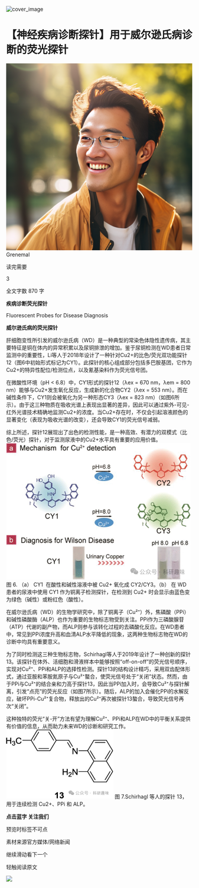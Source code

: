 ﻿![cover_image](https://mmbiz.qpic.cn/mmbiz_jpg/wzBk7nZmzgr6rAZPj7CXMFvicC3Twiceq1KB9Uo4E83BicwP02SkLwiaibz0UV4vEXKpZUvmYibD9HQibW2qxL2zW0J8g/0?wx_fmt=jpeg) 

#  【神经疾病诊断探针】用于威尔逊氏病诊断的荧光探针 
 


![](../asset/2024-06-07_0f378f20603ce5339993b7f58a5286d8_0.png)
Grenemal

读完需要

3

全文字数 870 字

**疾病诊断荧光探针**

Fluorescent Probes for Disease Diagnosis

**威尔逊氏病的荧光探针**

肝细胞变性所引发的威尔逊氏病（WD）是一种典型的常染色体隐性遗传病，其主要特征是铜在体内的异常积累以及尿铜排泄的增加。鉴于尿铜检测在WD患者日常监测中的重要性，Li等人于2018年设计了一种针对Cu2+的比色/荧光双功能探针12（图6中初始形式标记为CY1）。此探针的核心组成部分包括多巴胺基团，它作为Cu2+的特异性配位/检测位点，以及氰基染料作为荧光信号团。

在微酸性环境（pH &lt; 6.8）中，CY1形式的探针12（λex = 670 nm，λem = 800 nm）能够与Cu2+发生氧化反应，生成新的化合物CY2（λex = 553 nm）。而在碱性条件下，CY1则会被氧化为另一种形态CY3（λex = 823 nm）（如图6所示）。由于这三种物质在吸收光谱上表现出显著的差异，因此可以通过紫外-可见-红外光谱技术精确地监测Cu2+的浓度。当Cu2+存在时，不仅会引起溶液颜色的显著变化（表现为吸收光谱的改变），还会导致CY1的荧光信号减弱。

综上所述，探针12展现出了出色的检测性能，是一种高效、有潜力的双模式（比色/荧光）探针，对于监测尿液中的Cu2+水平具有重要的应用价值。
![](../asset/2024-06-07_b5db2edce158e6c82cc78b66adb79ca0_1.png)
图 6. （a） CY1  在酸性和碱性溶液中被 Cu2+ 氧化成 CY2/CY3。（b） 在 WD 患者的尿液中使用 CY1 作为铜离子检测探针，在检测到 Cu2+ 时会显示由蓝色变为绿色（碱性）或粉红色（酸性）。

在威尔逊氏病（WD）的生物学研究中，除了铜离子（Cu²⁺）外，焦磷酸（PPi）和碱性磷酸酶（ALP）也作为重要的生物标志物受到关注。PPi作为三磷酸腺苷（ATP）代谢的副产物，而ALP则参与该转化过程的去磷酸化反应。在WD患者中，常见到PPi浓度升高和血清ALP水平降低的现象，这两种生物标志物在WD的诊断中均具有重要意义。

为了同时检测这三种生物标志物，Schirhagl等人于2019年设计了一种创新的探针13。该探针在体外、活细胞和滑液样本中能够按照“off-on-off”的荧光信号顺序，实现对Cu²⁺、PPi和ALP的选择性检测。探针13的结构设计精巧，采用双齿配体形式，通过亚胺和苯胺氮原子与Cu²⁺螯合，使荧光信号处于“关闭”状态。然而，由于PPi与Cu²⁺的结合亲和力高于探针13，因此当PPi加入时，会导致Cu²⁺与探针解离，引发“点亮”的荧光反应（如图7所示）。随后，ALP的加入会催化PPi的水解反应，破坏PPi-Cu²⁺复合物，释放出的Cu²⁺再次被探针13螯合，导致荧光信号再次“关闭”。

这种独特的荧光“关-开”方法有望为理解Cu²⁺、PPi和ALP在WD中的平衡关系提供有价值的信息，从而助力未来WD的诊断和研究工作。
![](../asset/2024-06-07_824f75edb3feb4fc15070157c131e13e_2.png)
图 7.Schirhagl 等人的探针 13，用于连续检测 Cu2+、PPi 和 ALP。

**点击蓝字 关注我们**

预览时标签不可点

素材来源官方媒体/网络新闻

  继续滑动看下一个 

 轻触阅读原文 

  ![](http://mmbiz.qpic.cn/mmbiz_png/wzBk7nZmzgq7v9Dg22Sz7VtfIJUOJaRx0AfgRtlrKZzKwOhTlicicAor2tvrgf1LUONnpYH3wKPRRrtL6nCvs0tQ/0?wx_fmt=png)  

